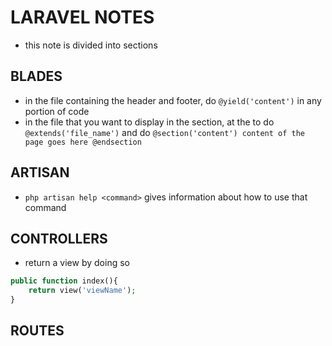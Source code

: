 # LARAVEL NOTES

* this note is divided into sections

## BLADES

* in the file containing the header and footer, do `@yield('content')` in any portion of code
* in the file that you want to display in the section, at the to do `@extends('file_name')` and do `@section('content') content of the page goes here @endsection`

## ARTISAN

* `php artisan help <command>` gives information about how to use that command

## CONTROLLERS

* return a view by doing so 
```php
public function index(){
	return view('viewName');
}
``` 

## ROUTES